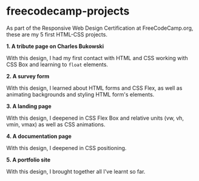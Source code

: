 # freecodecamp-projects

As part of the Responsive Web Design Certification at FreeCodeCamp.org, these are my 5 first HTML-CSS projects.

**1. A tribute page on Charles Bukowski**

With this design, I had my first contact with HTML and CSS working with CSS Box and learning to `float` elements.

**2. A survey form**

With this design, I learned about HTML forms and CSS Flex, as well as animating backgrounds and styling HTML form's elements.

**3. A landing page**

With this design, I deepened in CSS Flex Box and relative units (vw, vh, vmin, vmax) as well as CSS animations.

**4. A documentation page**

With this design, I deepened in CSS positioning.
    
**5. A portfolio site**

With this design, I brought together all I've learnt so far.
